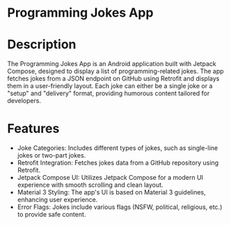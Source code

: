 # Programming Jokes App
# Description
The Programming Jokes App is an Android application built with Jetpack Compose, designed to display a list of programming-related jokes. The app fetches jokes from a JSON endpoint on GitHub using Retrofit and displays them in a user-friendly layout. Each joke can either be a single joke or a "setup" and "delivery" format, providing humorous content tailored for developers.

# Features
- Joke Categories: Includes different types of jokes, such as single-line jokes or two-part jokes.
- Retrofit Integration: Fetches jokes data from a GitHub repository using Retrofit.
- Jetpack Compose UI: Utilizes Jetpack Compose for a modern UI experience with smooth scrolling and clean layout.
- Material 3 Styling: The app's UI is based on Material 3 guidelines, enhancing user experience.
- Error Flags: Jokes include various flags (NSFW, political, religious, etc.) to provide safe content.
